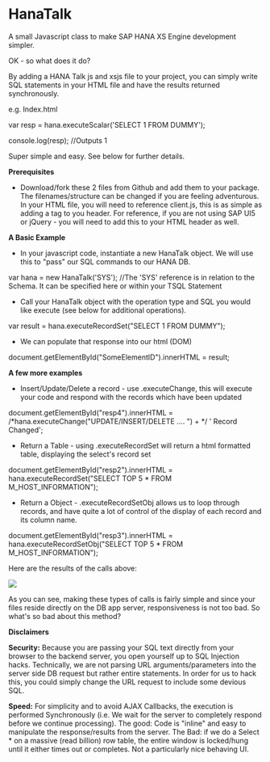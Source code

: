 HanaTalk
========

A small Javascript class to make SAP HANA XS Engine development simpler.

OK - so what does it do?

By adding a HANA Talk js and xsjs file to your project, you can simply write SQL statements in your HTML file and have the results returned synchronously.

e.g.  Index.html

var resp = hana.executeScalar('SELECT 1 FROM DUMMY');

console.log(resp); //Outputs 1

Super simple and easy. See below for further details.

<b>Prerequisites</b>

- Download/fork these 2 files from Github and add them to your package. The filenames/structure can be changed if you are feeling adventurous. In your HTML file, you will need to reference client.js, this is as simple as adding a tag to you header. For reference, if you are not using SAP UI5 or jQuery - you will need to add this to your HTML header as well.

<b>A Basic Example</b>

- In your javascript code, instantiate a new HanaTalk object. We will use this to "pass" our SQL commands to our HANA DB.

var hana = new HanaTalk('SYS'); //The 'SYS' reference is in relation to the Schema. It can be specified here or within your TSQL Statement

- Call your HanaTalk object with the operation type and SQL you would like execute (see below for additional operations).

var result = hana.executeRecordSet("SELECT 1 FROM DUMMY");

- We can populate that response into our html (DOM)

document.getElementById("SomeElementID").innerHTML = result;

<b>A few more examples</b>

- Insert/Update/Delete a record - use .executeChange, this will execute your code and respond with the records which have been updated

document.getElementById("resp4").innerHTML = /*hana.executeChange("UPDATE/INSERT/DELETE .... ") + */ ' Record Changed';

- Return a Table - using .executeRecordSet will return a html formatted table, displaying the select's record set

document.getElementById("resp2").innerHTML = hana.executeRecordSet("SELECT TOP 5 * FROM M_HOST_INFORMATION");

- Return a Object - .executeRecordSetObj allows us to loop through records, and have quite a lot of control of the display of each record and its column name.

document.getElementById("resp3").innerHTML = hana.executeRecordSetObj("SELECT TOP 5 * FROM M_HOST_INFORMATION");

Here are the results of the calls above:

<img src='http://scn.sap.com/servlet/JiveServlet/downloadImage/38-93027-282032/620-112/pastedImage_2.png' />

As you can see, making these types of calls is fairly simple and since your files reside directly on the DB app server, responsiveness is not too bad. So what's so bad about this method?

<b>Disclaimers</b>

<b>Security:</b> Because you are passing your SQL text directly from your browser to the backend server, you open yourself up to SQL Injection hacks. Technically, we are not parsing URL arguments/parameters into the server side DB request but rather entire statements. In order for us to hack this, you could simply change the URL request to include some devious SQL.

<b>Speed:</b> For simplicity and to avoid AJAX Callbacks, the execution is performed Synchronously (i.e. We wait for the server to completely respond before we continue processing). The good: Code is "inline" and easy to manipulate the response/results from the server. The Bad: if we do a Select * on a massive (read billion) row table, the entire window is locked/hung until it either times out or completes. Not a particularly nice behaving UI.
